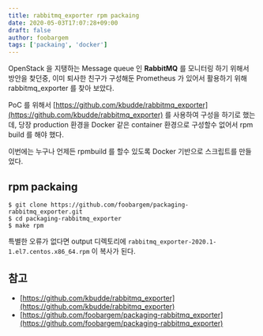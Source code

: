 ```yaml
---
title: rabbitmq_exporter rpm packaing
date: 2020-05-03T17:07:28+09:00
draft: false
author: foobargem
tags: ['packaing', 'docker']
---
```


OpenStack 을 지탱하는 Message queue 인 **RabbitMQ** 를 모니터링 하기 위해서 방안을 찾던중,
이미 퇴사한 친구가 구성해둔 Prometheus 가 있어서 활용하기 위해 rabbitmq_exporter 를 찾아 보았다.

PoC 를 위해서 [https://github.com/kbudde/rabbitmq_exporter](https://github.com/kbudde/rabbitmq_exporter) 를 사용하여 구성을 하기로 했는데,
당장 production 환경을 Docker 같은 container 환경으로 구성할수 없어서 rpm build 를 해야 했다.

이번에는 누구나 언제든 rpmbuild 를 할수 있도록 Docker 기반으로 스크립트를 만들었다.

## rpm packaing

```
$ git clone https://github.com/foobargem/packaging-rabbitmq_exporter.git
$ cd packaging-rabbitmq_exporter
$ make rpm
```

특별한 오류가 없다면 output 디렉토리에 `rabbitmq_exporter-2020.1-1.el7.centos.x86_64.rpm` 이 복사가 된다.

## 참고

* [https://github.com/kbudde/rabbitmq_exporter](https://github.com/kbudde/rabbitmq_exporter)
* [https://github.com/foobargem/packaging-rabbitmq_exporter](https://github.com/foobargem/packaging-rabbitmq_exporter)
